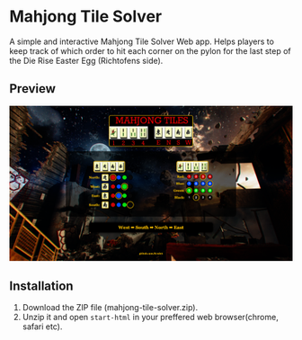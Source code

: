 # Mahjong Tile Solver
A simple and interactive Mahjong Tile Solver Web app. Helps players to keep track of which order to hit each corner on the pylon for the last step of the Die Rise Easter Egg (Richtofens side).
## Preview
![Preview](preview.png)
## Installation
1. Download the ZIP file (mahjong-tile-solver.zip).
2. Unzip it and open `start-html` in your preffered web browser(chrome, safari etc).
